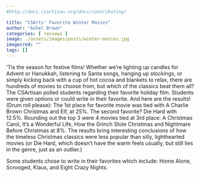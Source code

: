 ```yaml
---
#http://docs.csartisan.org/docs/contributing/

title: "CSArts' Favorite Winter Movies"
author: "Ashel Brown"
categories: [ reviews ]
image: ./assets/images/posts/winter-movies.jpg
imagecred: ""
tags: []
---
```

‘Tis the season for festive films! Whether we’re lighting up candles for Advent or Hanukkah, listening to Santa songs, hanging up stockings, or simply kicking back with a cup of hot cocoa and blankets to relax, there are hundreds of movies to choose from, but which of the classics beat them all?
The CSArtisan polled students regarding their favorite holiday film. Students were given options or could write in their favorite. And here are the results! (Drum roll please):
The 1st place for favorite movie was tied with A Charlie Brown Christmas and Elf, at 25%. The second favorite? Die Hard with 12.5%. Rounding out the top 3 were 4 movies tied at 3rd place: A Christmas Carol, It’s a Wonderful Life, How the Grinch Stole Christmas and Nightmare Before Christmas at 8%.
The results bring interesting conclusions of how the timeless Christmas classics were less popular than silly, lighthearted movies (or Die Hard, which doesn’t have the warm feels usually, but still lies in the genre, just as an outlier.)

Some students chose to write in their favorites which include: Home Alone, Scrooged, Klaus, and Eight Crazy Nights.